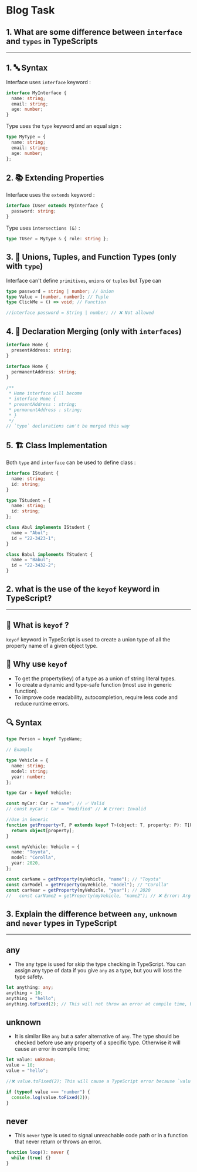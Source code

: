 # Blog Task

## 1. What are some difference between `interface` and `types` in TypeScripts

---

## 1. 🔤 Syntax

Interface uses `interface` keyword :

```ts
interface MyInterface {
  name: string;
  email: string;
  age: number;
}
```

Type uses the `type` keyword and an equal sign :

```ts
type MyType = {
  name: string;
  email: string;
  age: number;
};
```

## 2. 📚 Extending Properties

Interface uses the `extends` keyword :

```ts
interface IUser extends MyInterface {
  password: string;
}
```

Type uses `intersections (&)` :

```ts
type TUser = MyType & { role: string };
```

## 3. 🔗 Unions, Tuples, and Function Types (only with `type`)

Interface can't define `primitives`, `unions` or `tuples` but Type can

```ts
type password = string | number; // Union
type Value = [number, number]; // Tuple
type ClickMe = () => void; // Function

//interface password = String | number; // ❌ Not allowed
```

## 4. 🧬 Declaration Merging (only with `interfaces`)

```ts
interface Home {
  presentAddress: string;
}

interface Home {
  permanentAddress: string;
}

/**
 * Home interface will become
 * interface Home {
 * presentAddress : string;
 * permanentAddress : string;
 * }
 */
// `type` declarations can't be merged this way
```

## 5. 🏗️ Class Implementation

Both `type` and `interface` can be used to define class :

```ts
interface IStudent {
  name: string;
  id: string;
}

type TStudent = {
  name: string;
  id: string;
};

class Abul implements IStudent {
  name = "Abul";
  id = "22-3423-1";
}

class Babul implements TStudent {
  name = "Babul";
  id = "22-3432-2";
}
```

## 2. what is the use of the `keyof` keyword in TypeScript?

---

## 🔑 What is `keyof` ?

`keyof` keyword in TypeScript is used to create a union type of all the property name of a given object type.

## 🧠 Why use `keyof`

- To get the property(key) of a type as a union of string literal types.
- To create a dynamic and type-safe function (most use in generic function).
- To improve code readability, autocompletion, require less code and reduce runtime errors.

## 🔍 Syntax

```ts
type Person = keyof TypeName;

// Example

type Vehicle = {
  name: string;
  model: string;
  year: number;
};

type Car = keyof Vehicle;

const myCar: Car = "name"; // ✅ Valid
// const myCar : Car = "modified" // ❌ Error: Invalid

//Use in Generic
function getProperty<T, P extends keyof T>(object: T, property: P): T[P] {
  return object[property];
}

const myVehicle: Vehicle = {
  name: "Toyota",
  model: "Corolla",
  year: 2020,
};

const carName = getProperty(myVehicle, "name"); // "Toyota"
const carModel = getProperty(myVehicle, "model"); // "Corolla"
const carYear = getProperty(myVehicle, "year"); // 2020
//   const carName2 = getProperty(myVehicle, "name2"); // ❌ Error: Argument of type '"name2"' is not assignable to parameter of type '"name" | "model" | "year"'.
```

## 3. Explain the difference between `any`, `unknown` and `never` types in TypeScript

---

## any

- The any type is used for skip the type checking in TypeScript. You can assign any type of data if you give `any` as a type, but you will loss the type safety.

```ts
let anything: any;
anything = 10;
anything = "hello";
anything.toFixed(2); // This will not throw an error at compile time, but will throw and error at runtime if value is not a number
```

## unknown

- It is similar like `any` but a safer alternative of `any`. The type should be checked before use any property of a specific type. Otherwise it will cause an error in compile time;

```ts
let value: unknown;
value = 10;
value = "hello";

//❌ value.toFixed(2); This will cause a TypeScript error because `value` is of type `unknown`

if (typeof value === "number") {
  console.log(value.toFixed(2));
}
```

## never

- This `never` type is used to signal unreachable code path or in a function that never return or throws an error. 

```ts
function loop(): never {
  while (true) {}
}


```

